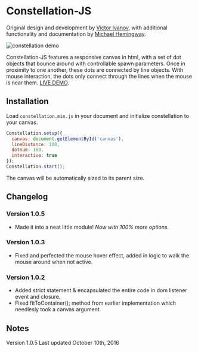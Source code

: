 # Constellation-JS

Original design and development by [Victor Ivanov](https://github.com/Vi-Victor), with additional functionality and documentation by [Michael Hemingway](https://github.com/MichaelHemingway).

![constellation demo](http://live.arthem.co/constellation.gif "constellation js")

Constellation-JS features a responsive canvas in html, with a set of dot objects that bounce around with controllable spawn parameters. Once in proximity to one another, these dots are connected by line objects. With mouse interaction, the dots only connect through the lines when the mouse is near them.
[LIVE DEMO](http://live.arthem.co/demos/constellation.html).

## Installation

Load `constellation.min.js` in your document and initialize constellation to your canvas.

```javascript
Constellation.setup({
  canvas: document.getElementById('canvas'),
  lineDistance: 100,
  dotnum: 160,
  interactive: true
});
Constellation.start();
```
The canvas will be automatically sized to its parent size.

## Changelog

### Version 1.0.5

* Made it into a neat little module! _Now with 100% more options._

### Version 1.0.3

* Fixed and perfected the mouse hover effect, added in logic to walk the mouse around when not active.

### Version 1.0.2

* Added strict statement & encapsulated the entire code in dom listener event and closure.
* Fixed fitToContainer(); method from earlier implementation which needlesly took a canvas argument.

## Notes

Version 1.0.5
Last updated October 10th, 2016
